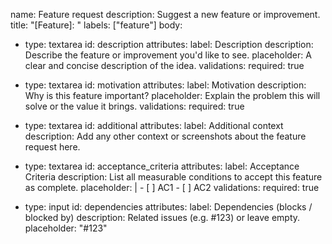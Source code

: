 name: Feature request
description: Suggest a new feature or improvement.
title: "[Feature]: "
labels: ["feature"]
body:
  - type: textarea
    id: description
    attributes:
      label: Description
      description: Describe the feature or improvement you'd like to see.
      placeholder: A clear and concise description of the idea.
    validations:
      required: true

  - type: textarea
    id: motivation
    attributes:
      label: Motivation
      description: Why is this feature important?
      placeholder: Explain the problem this will solve or the value it brings.
    validations:
      required: true

  - type: textarea
    id: additional
    attributes:
      label: Additional context
      description: Add any other context or screenshots about the feature request here.

  - type: textarea
    id: acceptance_criteria
    attributes:
      label: Acceptance Criteria
      description: List all measurable conditions to accept this feature as complete.
      placeholder: |
        - [ ] AC1
        - [ ] AC2
    validations:
      required: true

  - type: input
    id: dependencies
    attributes:
      label: Dependencies (blocks / blocked by)
      description: Related issues (e.g. #123) or leave empty.
      placeholder: "#123"
